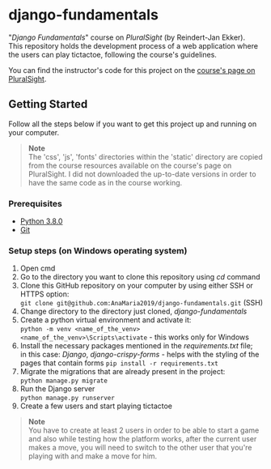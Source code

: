 # django-fundamentals
"<i>Django Fundamentals</i>" course on <i>PluralSight</i> (by Reindert-Jan Ekker).</br>
This repository holds the development process of a web application where the users can play tictactoe, following the course's guidelines.

You can find the instructor's code for this project on the [course's page on PluralSight](https://www.pluralsight.com/courses/django-fundamentals-update).

## Getting Started

Follow all the steps below if you want to get this project up and running on your computer.
> **Note**</br>
> The 'css', 'js', 'fonts' directories within the 'static' directory are copied from the course resources available on the course's page
on PluralSight. I did not downloaded the up-to-date versions in order to have the same code as in the course working.

### Prerequisites

* [Python 3.8.0](https://www.python.org/downloads/release/python-380/)
* [Git](https://git-scm.com/downloads)

### Setup steps (on Windows operating system)

1. Open cmd
2. Go to the directory you want to clone this repository using <i>cd</i> command
3. Clone this GitHub repository on your computer by using either SSH or HTTPS option:</br>
`git clone git@github.com:AnaMaria2019/django-fundamentals.git` (SSH)
4. Change directory to the directory just cloned, <i>django-fundamentals</i>
5. Create a python virtual environment and activate it:</br>
`python -m venv <name_of_the_venv>`</br>
`<name_of_the_venv>\Scripts\activate` - this works only for Windows
6. Install the necessary packages mentioned in the <i>requirements.txt</i> file;</br> in this case: <i>Django</i>, <i>django-crispy-forms</i> - helps with the
styling of the pages that contain forms
`pip install -r requirements.txt`
7. Migrate the migrations that are already present in the project:</br>
`python manage.py migrate`
8. Run the Django server</br>
`python manage.py runserver`
9. Create a few users and start playing tictactoe
> **Note**</br>
> You have to create at least 2 users in order to be able to start a game and also while testing how the platform works,
after the current user makes a move, you will need to switch to the other user that you're playing with and make a move
for him.
